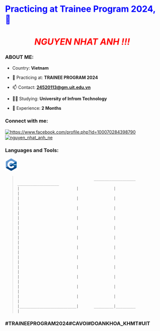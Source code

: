# <span style="color: Blue;">**Practicing at Trainee Program 2024,👋**</span> 
### <h1 align="center"><span style="color: Red;">*NGUYEN NHAT ANH !!!*</span></h1> 
       
### **ABOUT ME:**

-  Country: **Vietnam**
- 🔭 Practicing at: **TRAINEE PROGRAM 2024**

- 📫 Contact: **24520113@gm.uit.edu.vn**

- 👨‍💻 Studying: **University of Infrom Technology**

- 📄 Experience: **2 Months**

<h3 align="left">Connect with me:</h3>
<p align="left">
<a href="https://fb.com/https://www.facebook.com/profile.php?id=100070284398790" target="blank"><img align="center" src="https://raw.githubusercontent.com/rahuldkjain/github-profile-readme-generator/master/src/images/icons/Social/facebook.svg" alt="https://www.facebook.com/profile.php?id=100070284398790" height="30" width="40" /></a>
<a href="https://instagram.com/nguyen_nhat_anh_ne" target="blank"><img align="center" src="https://raw.githubusercontent.com/rahuldkjain/github-profile-readme-generator/master/src/images/icons/Social/instagram.svg" alt="nguyen_nhat_anh_ne" height="30" width="40" /></a>
</p>

<h3 align="left">Languages and Tools:</h3>
<p align="left"> <a href="https://www.w3schools.com/cpp/" target="_blank" rel="noreferrer"> <img src="https://raw.githubusercontent.com/devicons/devicon/master/icons/cplusplus/cplusplus-original.svg" alt="cplusplus" width="40" height="40"/> </a> </p>

>                                        ___________________       ___________________  
 >     |                          |                |                         |                   
 >     |                          |                |                         |
 >     |                          |                |                         |
 >     |                          |                |                         |
 >     |                          |                |                         |
 >     |                          |                |                         |
 >     |                          |                |                         |
 >     |                          |                |                         |
 >     |                          |                |                         |
 >     |                          |                |                         |
 >     |                          |                |                         |
 >     |                          |                |                         |
 >     |__________________________|       _________|_________                |     
### #TRAINEEPROGRAM2024#CAVOI#DOANKHOA_KHMT#UIT

